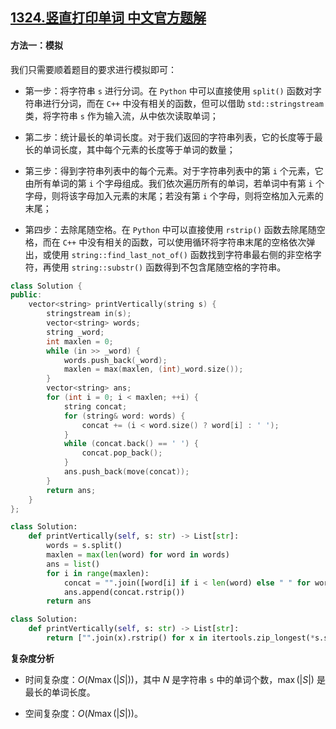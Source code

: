 ## [1324.竖直打印单词 中文官方题解](https://leetcode.cn/problems/print-words-vertically/solutions/100000/shu-zhi-da-yin-dan-ci-by-leetcode-solution)
#### 方法一：模拟

我们只需要顺着题目的要求进行模拟即可：

- 第一步：将字符串 `s` 进行分词。在 `Python` 中可以直接使用 `split()` 函数对字符串进行分词，而在 `C++` 中没有相关的函数，但可以借助 `std::stringstream` 类，将字符串 `s` 作为输入流，从中依次读取单词；

- 第二步：统计最长的单词长度。对于我们返回的字符串列表，它的长度等于最长的单词长度，其中每个元素的长度等于单词的数量；

- 第三步：得到字符串列表中的每个元素。对于字符串列表中的第 `i` 个元素，它由所有单词的第 `i` 个字母组成。我们依次遍历所有的单词，若单词中有第 `i` 个字母，则将该字母加入元素的末尾；若没有第 `i` 个字母，则将空格加入元素的末尾；

- 第四步：去除尾随空格。在 `Python` 中可以直接使用 `rstrip()` 函数去除尾随空格，而在 `C++` 中没有相关的函数，可以使用循环将字符串末尾的空格依次弹出，或使用 `string::find_last_not_of()` 函数找到字符串最右侧的非空格字符，再使用 `string::substr()` 函数得到不包含尾随空格的字符串。

```C++ [sol1-C++]
class Solution {
public:
    vector<string> printVertically(string s) {
        stringstream in(s);
        vector<string> words;
        string _word;
        int maxlen = 0;
        while (in >> _word) {
            words.push_back(_word);
            maxlen = max(maxlen, (int)_word.size());
        }
        vector<string> ans;
        for (int i = 0; i < maxlen; ++i) {
            string concat;
            for (string& word: words) {
                concat += (i < word.size() ? word[i] : ' ');
            }
            while (concat.back() == ' ') {
                concat.pop_back();
            }
            ans.push_back(move(concat));
        }
        return ans;
    }
};
```

```Python [sol1-Python3]
class Solution:
    def printVertically(self, s: str) -> List[str]:
        words = s.split()
        maxlen = max(len(word) for word in words)
        ans = list()
        for i in range(maxlen):
            concat = "".join([word[i] if i < len(word) else " " for word in words])
            ans.append(concat.rstrip())
        return ans

```

```Python [sol1-Python3-1Line]
class Solution:
    def printVertically(self, s: str) -> List[str]:
        return ["".join(x).rstrip() for x in itertools.zip_longest(*s.split(), fillvalue=" ")]
```

**复杂度分析**

- 时间复杂度：$O(N\max(|S|))$，其中 $N$ 是字符串 `s` 中的单词个数，$\max(|S|)$ 是最长的单词长度。

- 空间复杂度：$O(N\max(|S|))$。